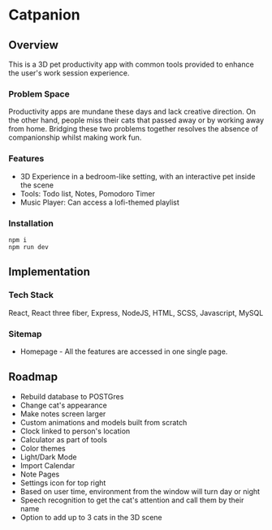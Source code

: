 # Catpanion

## Overview

This is a 3D pet productivity app with common tools provided to enhance the user's work session experience.

### Problem Space

Productivity apps are mundane these days and lack creative direction. On the other hand, people miss their cats that passed away or by working away from home. Bridging these two problems together resolves the absence of companionship whilst making work fun.

### Features

- 3D Experience in a bedroom-like setting, with an interactive pet inside the scene
- Tools: Todo list, Notes, Pomodoro Timer
- Music Player: Can access a lofi-themed playlist

### Installation

```
npm i
npm run dev
```

## Implementation

### Tech Stack

React, React three fiber, Express, NodeJS, HTML, SCSS, Javascript, MySQL

### Sitemap

- Homepage - All the features are accessed in one single page.

## Roadmap

- Rebuild database to POSTGres
- Change cat's appearance
- Make notes screen larger
- Custom animations and models built from scratch
- Clock linked to person's location
- Calculator as part of tools
- Color themes
- Light/Dark Mode
- Import Calendar
- Note Pages
- Settings icon for top right
- Based on user time, environment from the window will turn day or night
- Speech recognition to get the cat's attention and call them by their name
- Option to add up to 3 cats in the 3D scene
